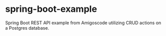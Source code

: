 # spring-boot-example
Spring Boot REST API example from Amigoscode utilizing CRUD actions on a Postgres database.